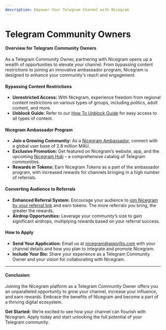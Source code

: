 ```yaml
---
description: Empower Your Telegram Channel with Nicegram
---
```


# Telegram Community Owners

#### **Overview for Telegram Community Owners**

As a Telegram Community Owner, partnering with Nicegram opens up a wealth of opportunities to elevate your channel. From bypassing content restrictions to joining an innovative ambassador program, Nicegram is designed to enhance your community's reach and engagement.

#### **Bypassing Content Restrictions**

* **Unrestricted Access:** With Nicegram, experience freedom from regional content restrictions on various types of groups, including politics, adult content, and more.
* **Unblock Guide:** Refer to our [How To Unblock Guide](../support-resources/how-to-unblock-guide.md) for easy access to all types of content.

#### **Nicegram Ambassador Program**

* **Join a Growing Community:** As a [Nicegram Ambassador](ambassador-program.md), connect with a global user base of 2.8 million MAU.
* **Exclusive Promotion:** Get featured on Nicegram’s website, app, and the upcoming [Nicegram Hub](../nicegrams-roadmap.md) – a comprehensive catalog of Telegram communities.
* **Rewards in Tokens:** Earn Nicegram Tokens as a part of the ambassador program, with increased rewards for channels bringing in a high number of referrals.

#### **Converting Audience to Referrals**

* **Enhanced Referral System:** Encourage your audience to [join Nicegram by your referral link](../earn-opportunities-with-nicegram/referral-system.md) and earn tokens. The more referrals you bring, the greater the rewards.
* **Airdrop Opportunities:** Leverage your community’s size to gain significant airdrops, multiplying rewards based on your referral success.

#### **How to Apply**

* **Send Your Application:** Email us at [nicegram@appvillis.com](mailto:nicegram@appvillis.com) with your channel details and how you plan to integrate and promote Nicegram.
* **Include Your Bio:** Share your experience as a Telegram Community Owner and your vision for collaborating with Nicegram.

***

#### **Conclusion:**

Joining the Nicegram platform as a Telegram Community Owner offers you an unparalleled opportunity to grow your channel, increase your influence, and earn rewards. Embrace the benefits of Nicegram and become a part of a thriving digital ecosystem.

**Get Started:** We’re excited to see how your channel can flourish with Nicegram. Apply today and start unlocking the full potential of your Telegram community.
